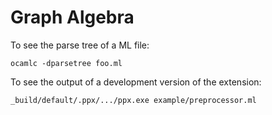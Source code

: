 # Graph Algebra

To see the parse tree of a ML file:
```
ocamlc -dparsetree foo.ml
```
To see the output of a development version of the extension:
```
_build/default/.ppx/.../ppx.exe example/preprocessor.ml
```
